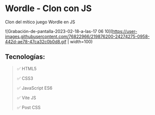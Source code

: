 # Wordle - Clon con JS
Clon del mítico juego Wordle en JS

![Grabación-de-pantalla-2023-02-18-a-las-17 06 10](https://user-images.githubusercontent.com/76822966/219876200-24274275-0958-442d-ae78-47ca32c0b0d8.gif | width=100)


 ## Tecnologías:
 > :white_check_mark: HTML5
 >
 > :white_check_mark: CSS3
 >
 > :white_check_mark: JavaScript ES6
 >
 > :white_check_mark: Vite JS
 >
 > :white_check_mark: Post CSS
 >
 
 
